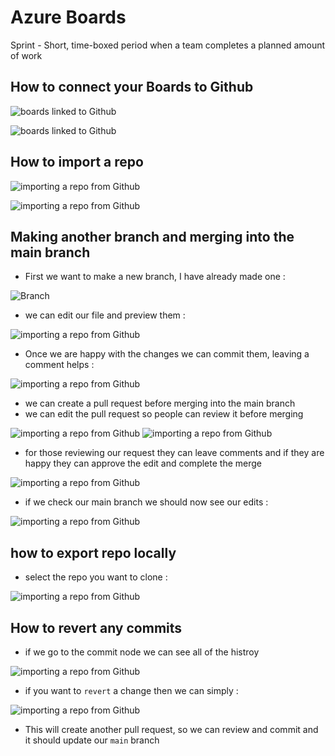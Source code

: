 # Azure Boards 

Sprint - Short, time-boxed period when a team completes a planned amount of work 

## How to connect your Boards to Github 

![boards linked to Github](/Images/az1.JPG)

![boards linked to Github](/Images/az2.JPG)

## How to import a repo 

![importing a repo from Github](/Images/az3.JPG)

![importing a repo from Github](/Images/az4.JPG)

## Making another branch and merging into the main branch 

- First we want to make a new branch, I have already made one : 

![Branch](/Images/az5.JPG)

- we can edit our file and preview them : 

![importing a repo from Github](/Images/az6.JPG)

- Once we are happy with the changes we can commit them, leaving a comment helps : 

![importing a repo from Github](/Images/az7.JPG)

- we can create a pull request before merging into the main branch
- we can edit the pull request so people can review it before merging 

![importing a repo from Github](/Images/az8.JPG)
![importing a repo from Github](/Images/az9.JPG)

- for those reviewing our request they can leave comments and if they are happy they can approve the edit
  and complete the merge 

![importing a repo from Github](/Images/az10.JPG)

- if we check our main branch we should now see our edits : 

![importing a repo from Github](/Images/az11.JPG)

## how to export repo locally 

- select the repo you want to clone : 

![importing a repo from Github](/Images/az12.JPG)


## How to revert any commits 

- if we go to the commit node we can see all of the histroy 

![importing a repo from Github](/Images/az13.JPG)

- if you want to `revert` a change then we can simply : 

![importing a repo from Github](/Images/az14.JPG)

- This will create another pull request, so we can review and commit and it should update our `main` branch 

